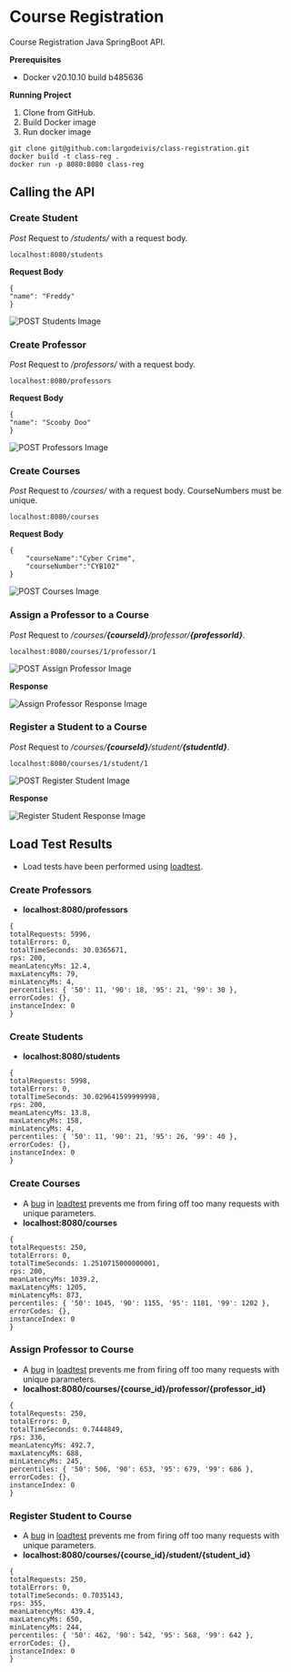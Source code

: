 # Course Registration
Course Registration Java SpringBoot API.

**Prerequisites**
* Docker v20.10.10 build b485636

**Running Project**
1. Clone from GitHub.
2. Build Docker image
3. Run docker image

```
git clone git@github.com:largodeivis/class-registration.git
docker build -t class-reg .
docker run -p 8080:8080 class-reg
```

## Calling the API
### Create Student

_Post_ Request to _/students/_ with a request body.

```
localhost:8080/students
```

**Request Body**
```
{
"name": "Freddy"
}
```

![POST Students Image](img/POSTStudents.png)


### Create Professor

_Post_ Request to _/professors/_ with a request body.

```
localhost:8080/professors
```

**Request Body**
```
{
"name": "Scooby Doo"
}
```

![POST Professors Image](img/POSTProfessors.png)

### Create Courses

_Post_ Request to _/courses/_ with a request body. CourseNumbers must be unique.

```
localhost:8080/courses
```

**Request Body**
```
{
	"courseName":"Cyber Crime",
	"courseNumber":"CYB102"
}
```

![POST Courses Image](img/POSTCourses.png)


### Assign a Professor to a Course

_Post_ Request to _/courses/**{courseId}**/professor/**{professorId}**_. 

```
localhost:8080/courses/1/professor/1
```

![POST Assign Professor Image](img/POSTAssignProfessor.png)

**Response**

![Assign Professor Response Image](img/RESPONSEAssignProfessor.png)


### Register a Student to a Course

_Post_ Request to _/courses/**{courseId}**/student/**{studentId}**_.

```
localhost:8080/courses/1/student/1
```

![POST Register Student Image](img/POSTRegisterStudent.png)

**Response**

![Register Student Response Image](img/RESPONSERegisterStudent.png)


## Load Test Results
* Load tests have been performed using [loadtest](https://github.com/alexfernandez/loadtest).

### Create Professors
* **localhost:8080/professors**
```
{
totalRequests: 5996,
totalErrors: 0,
totalTimeSeconds: 30.0365671,
rps: 200,
meanLatencyMs: 12.4,
maxLatencyMs: 79,
minLatencyMs: 4,
percentiles: { '50': 11, '90': 18, '95': 21, '99': 30 },
errorCodes: {},
instanceIndex: 0
}
```

### Create Students
* **localhost:8080/students**
```
{
totalRequests: 5998,
totalErrors: 0,
totalTimeSeconds: 30.029641599999998,
rps: 200,
meanLatencyMs: 13.8,
maxLatencyMs: 158,
minLatencyMs: 4,
percentiles: { '50': 11, '90': 21, '95': 26, '99': 40 },
errorCodes: {},
instanceIndex: 0
}
```


### Create Courses
* A [bug](https://github.com/alexfernandez/loadtest/issues/198) in [loadtest](https://github.com/alexfernandez/loadtest) prevents me from firing off too many requests with unique parameters.
* **localhost:8080/courses**

```
{
totalRequests: 250,
totalErrors: 0,
totalTimeSeconds: 1.2510715000000001,
rps: 200,
meanLatencyMs: 1039.2,
maxLatencyMs: 1205,
minLatencyMs: 873,
percentiles: { '50': 1045, '90': 1155, '95': 1181, '99': 1202 },
errorCodes: {},
instanceIndex: 0
}
```


### Assign Professor to Course
* A [bug](https://github.com/alexfernandez/loadtest/issues/198) in [loadtest](https://github.com/alexfernandez/loadtest) prevents me from firing off too many requests with unique parameters.
* **localhost:8080/courses/{course_id}/professor/{professor_id}**
```
{
totalRequests: 250,
totalErrors: 0,
totalTimeSeconds: 0.7444849,
rps: 336,
meanLatencyMs: 492.7,
maxLatencyMs: 688,
minLatencyMs: 245,
percentiles: { '50': 506, '90': 653, '95': 679, '99': 686 },
errorCodes: {},
instanceIndex: 0
}
```

### Register Student to Course
* A [bug](https://github.com/alexfernandez/loadtest/issues/198) in [loadtest](https://github.com/alexfernandez/loadtest) prevents me from firing off too many requests with unique parameters.
* **localhost:8080/courses/{course_id}/student/{student_id}**
```
{
totalRequests: 250,
totalErrors: 0,
totalTimeSeconds: 0.7035143,
rps: 355,
meanLatencyMs: 439.4,
maxLatencyMs: 650,
minLatencyMs: 244,
percentiles: { '50': 462, '90': 542, '95': 568, '99': 642 },
errorCodes: {},
instanceIndex: 0
}
```

